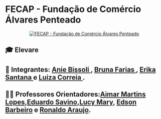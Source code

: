 # FECAP - Fundação de Comércio Álvares Penteado

<p align="center">
<a href= "https://www.fecap.br/"><img src="https://encrypted-tbn0.gstatic.com/images?q=tbn:ANd9GcRhZPrRa89Kma0ZZogxm0pi-tCn_TLKeHGVxywp-LXAFGR3B1DPouAJYHgKZGV0XTEf4AE&usqp=CAU" alt="FECAP - Fundação de Comércio Álvares Penteado" border="0"></a>
</p>


## 🎓 Elevare

## 👥 Integrantes: <a href="https://www.linkedin.com/in/anie-bissoli/"> Anie Bissoli </a>,  <a href="https://www.linkedin.com/in/bruna-farias-727a27277/">Bruna Farias </a> , <a href="https://www.linkedin.com/in/erika-santana-da-silva-88744721b/">Erika Santana	</a> e <a href="https://www.linkedin.com/in/luiza-correia-39b312285/">Luiza Correia </a>.


## 👨‍🏫 Professores Orientadores:<a href="https://www.linkedin.com/in/aimarlopes/">Aimar Martins Lopes</a>,<a href="https://www.linkedin.com/in/francisco-escobar/">Eduardo Savino</a>,<a href="https://www.linkedin.com/in/vheltai/">Lucy Mary</a>, <a href="https://www.linkedin.com/in/jefferson-o-silva/">Edson Barbeiro</a> e <a href="https://www.linkedin.com/in/jefferson-o-silva/">Ronaldo Araujo</a>.

